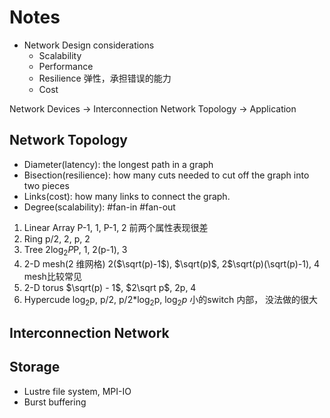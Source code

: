 # Notes

- Network Design considerations
  - Scalability
  - Performance
  - Resilience 弹性，承担错误的能力
  - Cost

Network Devices -> Interconnection Network Topology -> Application

## Network Topology

- Diameter(latency): the longest path in a graph
- Bisection(resilience): how many cuts needed to cut off the graph into two pieces
- Links(cost): how many links to connect the graph.
- Degree(scalability): #fan-in #fan-out

1. Linear Array
    P-1, 1, P-1, 2
    前两个属性表现很差
2. Ring
    p/2, 2, p, 2
3. Tree
   2$\log_2P$P, 1, 2(p-1), 3
4. 2-D mesh(2 维网格)
    2($\sqrt(p)-1$), $\sqrt(p)$, 2$\sqrt(p)(\sqrt(p)-1), 4
    mesh比较常见
5. 2-D torus
    $\sqrt(p) - 1$, $2\sqrt p$, 2p, 4
6. Hypercude
    $\log_2$p, p/2, p/2*$\log_2$p, $\log_2p$
    小的switch 内部， 没法做的很大

## Interconnection Network

## Storage

- Lustre file system, MPI-IO
- Burst buffering
